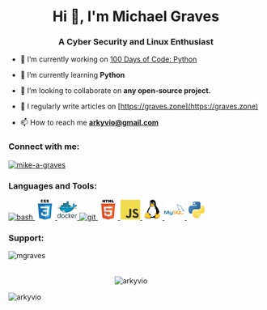 <h1 align="center">Hi 👋, I'm Michael Graves</h1>
<h3 align="center">A Cyber Security and Linux Enthusiast</h3>

- 🔭 I’m currently working on [100 Days of Code: Python](https://www.udemy.com/course/100-days-of-code/)

- 🌱 I’m currently learning **Python**

- 👯 I’m looking to collaborate on **any open-source project.**

- 📝 I regularly write articles on [https://graves.zone](https://graves.zone)

- 📫 How to reach me **arkyvio@gmail.com**

<h3 align="left">Connect with me:</h3>
<p align="left">
<a href="https://linkedin.com/in/mike-a-graves" target="blank"><img align="center" src="https://raw.githubusercontent.com/rahuldkjain/github-profile-readme-generator/master/src/images/icons/Social/linked-in-alt.svg" alt="mike-a-graves" height="30" width="40" /></a>
</p>

<h3 align="left">Languages and Tools:</h3>
<p align="left"> <a href="https://www.gnu.org/software/bash/" target="_blank" rel="noreferrer"> <img src="https://www.vectorlogo.zone/logos/gnu_bash/gnu_bash-icon.svg" alt="bash" width="40" height="40"/> </a> <a href="https://www.w3schools.com/css/" target="_blank" rel="noreferrer"> <img src="https://raw.githubusercontent.com/devicons/devicon/master/icons/css3/css3-original-wordmark.svg" alt="css3" width="40" height="40"/> </a> <a href="https://www.docker.com/" target="_blank" rel="noreferrer"> <img src="https://raw.githubusercontent.com/devicons/devicon/master/icons/docker/docker-original-wordmark.svg" alt="docker" width="40" height="40"/> </a> <a href="https://git-scm.com/" target="_blank" rel="noreferrer"> <img src="https://www.vectorlogo.zone/logos/git-scm/git-scm-icon.svg" alt="git" width="40" height="40"/> </a> <a href="https://www.w3.org/html/" target="_blank" rel="noreferrer"> <img src="https://raw.githubusercontent.com/devicons/devicon/master/icons/html5/html5-original-wordmark.svg" alt="html5" width="40" height="40"/> </a> <a href="https://developer.mozilla.org/en-US/docs/Web/JavaScript" target="_blank" rel="noreferrer"> <img src="https://raw.githubusercontent.com/devicons/devicon/master/icons/javascript/javascript-original.svg" alt="javascript" width="40" height="40"/> </a> <a href="https://www.linux.org/" target="_blank" rel="noreferrer"> <img src="https://raw.githubusercontent.com/devicons/devicon/master/icons/linux/linux-original.svg" alt="linux" width="40" height="40"/> </a> <a href="https://www.mysql.com/" target="_blank" rel="noreferrer"> <img src="https://raw.githubusercontent.com/devicons/devicon/master/icons/mysql/mysql-original-wordmark.svg" alt="mysql" width="40" height="40"/> </a> <a href="https://www.python.org" target="_blank" rel="noreferrer"> <img src="https://raw.githubusercontent.com/devicons/devicon/master/icons/python/python-original.svg" alt="python" width="40" height="40"/> </a> </p>

<h3 align="left">Support:</h3>
<p><a href="https://www.buymeacoffee.com/mgraves"> <img align="left" src="https://cdn.buymeacoffee.com/buttons/v2/default-yellow.png" height="50" width="210" alt="mgraves" /></a></p><br><br>

<p><img align="center" src="https://github-readme-stats.vercel.app/api/top-langs?username=arkyvio&show_icons=true&locale=en&layout=compact" alt="arkyvio" /></p>

<p><img align="center" src="https://github-readme-streak-stats.herokuapp.com/?user=arkyvio&" alt="arkyvio" /></p>

